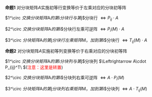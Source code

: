 **命题1**
对分块矩阵$A$实施初等行变换等价于左乘对应的分块初等阵

$1^\circ $交换分块矩阵$A$的第$i$分块行与第$j$分块行
$\Leftrightarrow P_{ij}\cdot A$

$2^\circ $交换分块矩阵$A$的第$i$分块行左乘可逆阵
$\Leftrightarrow P_{i}(M)\cdot A$

$3^\circ $分块矩阵$A$的第$j$分块行左乘矩阵$M$，加到第$i$分块行
$\Leftrightarrow T_{ij}(M)\cdot A$

**命题2**
对分块矩阵$A$实施初等列变换等价于右乘对应的分块初等阵

$1^\circ $交换分块矩阵$A$的第$i$分块列与第$j$分块列
$\Leftrightarrow A\cdot P_{ij}^T\ $(<font color=red>注意：这里是转置</font>)

$2^\circ $交换分块矩阵$A$的第$i$分块列右乘可逆阵
$\Leftrightarrow A\cdot P_{i}(M)$

$3^\circ $分块矩阵$A$的第$j$分块列右乘矩阵$M$，加到第$i$分块列
$\Leftrightarrow A\cdot T_{ij}(M)$

